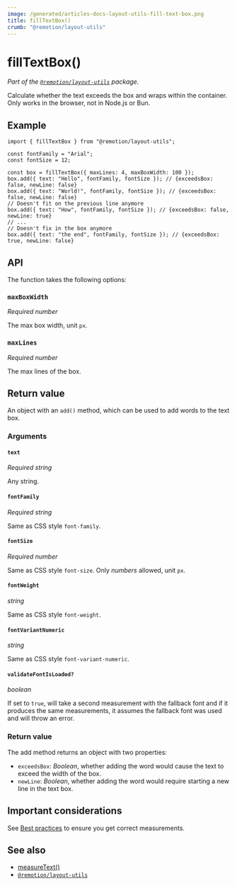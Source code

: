```yaml
---
image: /generated/articles-docs-layout-utils-fill-text-box.png
title: fillTextBox()
crumb: "@remotion/layout-utils"
---
```


# fillTextBox()<AvailableFrom v="4.0.57"/>

_Part of the [`@remotion/layout-utils`](/docs/layout-utils) package._

Calculate whether the text exceeds the box and wraps within the container. Only works in the browser, not in Node.js or Bun.

## Example

```tsx twoslash
import { fillTextBox } from "@remotion/layout-utils";

const fontFamily = "Arial";
const fontSize = 12;

const box = fillTextBox({ maxLines: 4, maxBoxWidth: 100 });
box.add({ text: "Hello", fontFamily, fontSize }); // {exceedsBox: false, newLine: false}
box.add({ text: "World!", fontFamily, fontSize }); // {exceedsBox: false, newLine: false}
// Doesn't fit on the previous line anymore
box.add({ text: "How", fontFamily, fontSize }); // {exceedsBox: false, newLine: true}
// ...
// Doesn't fix in the box anymore
box.add({ text: "the end", fontFamily, fontSize }); // {exceedsBox: true, newLine: false}
```

## API

The function takes the following options:

### `maxBoxWidth`

_Required_ _number_

The max box width, unit `px`.

### `maxLines`

_Required_ _number_

The max lines of the box.

## Return value

An object with an `add()` method, which can be used to add words to the text box.

### Arguments

#### `text`

_Required_ _string_

Any string.

#### `fontFamily`

_Required_ _string_

Same as CSS style `font-family`.

#### `fontSize`

_Required_ _number_

Same as CSS style `font-size`. Only _numbers_ allowed, unit `px`.

#### `fontWeight`

_string_

Same as CSS style `font-weight`.

#### `fontVariantNumeric`

_string_

Same as CSS style `font-variant-numeric`.

#### `validateFontIsLoaded?`<AvailableFrom v="4.0.136"/>

_boolean_

If set to `true`, will take a second measurement with the fallback font and if it produces the same measurements, it assumes the fallback font was used and will throw an error.

### Return value

The add method returns an object with two properties:

- `exceedsBox`:
  _Boolean_, whether adding the word would cause the text to exceed the width of the box.
- `newLine`:
  _Boolean_, whether adding the word would require starting a new line in the text box.

## Important considerations

See [Best practices](/docs/layout-utils/best-practices) to ensure you get correct measurements.

## See also

- [measureText()](/docs/layout-utils/measure-text)
- [`@remotion/layout-utils`](/docs/layout-utils)
